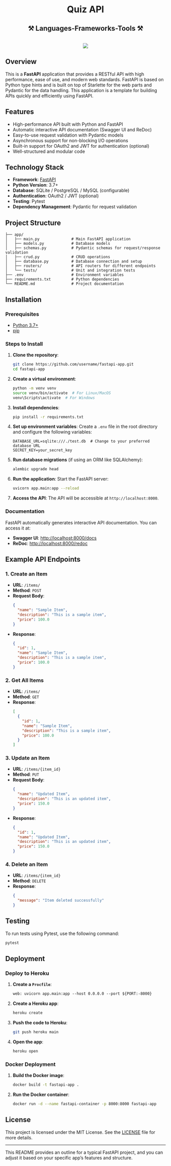 <h1 align="center">Quiz API</h1>

<h2 align="center">⚒️ Languages-Frameworks-Tools ⚒️</h2>
<br/>
<div align="center">
    <img src="https://skillicons.dev/icons?i=mysql,fastapi,python,mongodb" />
</div>

## Overview

This is a **FastAPI** application that provides a RESTful API with high performance, ease of use, and modern web standards. FastAPI is based on Python type hints and is built on top of Starlette for the web parts and Pydantic for the data handling. This application is a template for building APIs quickly and efficiently using FastAPI.

## Features

- High-performance API built with Python and FastAPI
- Automatic interactive API documentation (Swagger UI and ReDoc)
- Easy-to-use request validation with Pydantic models
- Asynchronous support for non-blocking I/O operations
- Built-in support for OAuth2 and JWT for authentication (optional)
- Well-structured and modular code

## Technology Stack

- **Framework**: [FastAPI](https://fastapi.tiangolo.com/)
- **Python Version**: 3.7+
- **Database**: SQLite / PostgreSQL / MySQL (configurable)
- **Authentication**: OAuth2 / JWT (optional)
- **Testing**: Pytest
- **Dependency Management**: Pydantic for request validation

## Project Structure

```
├── app/
│   ├── main.py              # Main FastAPI application
│   ├── models.py            # Database models
│   ├── schemas.py           # Pydantic schemas for request/response validation
│   ├── crud.py              # CRUD operations
│   ├── database.py          # Database connection and setup
│   ├── routers/             # API routers for different endpoints
│   └── tests/               # Unit and integration tests
├── .env                     # Environment variables
├── requirements.txt         # Python dependencies
└── README.md                # Project documentation
```

## Installation

### Prerequisites

- [Python 3.7+](https://www.python.org/downloads/)
- [pip](https://pip.pypa.io/en/stable/installing/)

### Steps to Install

1. **Clone the repository**:
   ```bash
   git clone https://github.com/username/fastapi-app.git
   cd fastapi-app
   ```

2. **Create a virtual environment**:
   ```bash
   python -m venv venv
   source venv/bin/activate  # For Linux/MacOS
   venv\Scripts\activate  # For Windows
   ```

3. **Install dependencies**:
   ```bash
   pip install -r requirements.txt
   ```

4. **Set up environment variables**:
   Create a `.env` file in the root directory and configure the following variables:
   ```env
   DATABASE_URL=sqlite:///./test.db  # Change to your preferred database URL
   SECRET_KEY=your_secret_key
   ```

5. **Run database migrations** (if using an ORM like SQLAlchemy):
   ```bash
   alembic upgrade head
   ```

6. **Run the application**:
   Start the FastAPI server:
   ```bash
   uvicorn app.main:app --reload
   ```

7. **Access the API**:
   The API will be accessible at `http://localhost:8000`.

### Documentation

FastAPI automatically generates interactive API documentation. You can access it at:

- **Swagger UI**: [http://localhost:8000/docs](http://localhost:8000/docs)
- **ReDoc**: [http://localhost:8000/redoc](http://localhost:8000/redoc)

## Example API Endpoints

### 1. Create an Item
- **URL**: `/items/`
- **Method**: `POST`
- **Request Body**:
  ```json
  {
    "name": "Sample Item",
    "description": "This is a sample item",
    "price": 100.0
  }
  ```
- **Response**:
  ```json
  {
    "id": 1,
    "name": "Sample Item",
    "description": "This is a sample item",
    "price": 100.0
  }
  ```

### 2. Get All Items
- **URL**: `/items/`
- **Method**: `GET`
- **Response**:
  ```json
  [
    {
      "id": 1,
      "name": "Sample Item",
      "description": "This is a sample item",
      "price": 100.0
    }
  ]
  ```

### 3. Update an Item
- **URL**: `/items/{item_id}`
- **Method**: `PUT`
- **Request Body**:
  ```json
  {
    "name": "Updated Item",
    "description": "This is an updated item",
    "price": 150.0
  }
  ```
- **Response**:
  ```json
  {
    "id": 1,
    "name": "Updated Item",
    "description": "This is an updated item",
    "price": 150.0
  }
  ```

### 4. Delete an Item
- **URL**: `/items/{item_id}`
- **Method**: `DELETE`
- **Response**:
  ```json
  {
    "message": "Item deleted successfully"
  }
  ```

## Testing

To run tests using Pytest, use the following command:

```bash
pytest
```

## Deployment

### Deploy to Heroku

1. **Create a `Procfile`**:
   ```txt
   web: uvicorn app.main:app --host 0.0.0.0 --port ${PORT:-8000}
   ```

2. **Create a Heroku app**:
   ```bash
   heroku create
   ```

3. **Push the code to Heroku**:
   ```bash
   git push heroku main
   ```

4. **Open the app**:
   ```bash
   heroku open
   ```

### Docker Deployment

1. **Build the Docker image**:
   ```bash
   docker build -t fastapi-app .
   ```

2. **Run the Docker container**:
   ```bash
   docker run -d --name fastapi-container -p 8000:8000 fastapi-app
   ```

## License

This project is licensed under the MIT License. See the [LICENSE](LICENSE) file for more details.

---

This README provides an outline for a typical FastAPI project, and you can adjust it based on your specific app’s features and structure.
